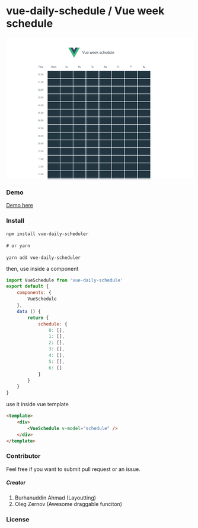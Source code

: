 # vue-daily-schedule / Vue week schedule

<div align='center'>

[![VEDR](./src/assets/preview.png)](.)

</div>

### Demo

[Demo here](https://vue-daily-schedule.vercel.app/)

### Install
```
npm install vue-daily-scheduler

# or yarn

yarn add vue-daily-scheduler
```
then, use inside a component
```javascript
import VueSchedule from 'vue-daily-schedule'
export default {
    components: {
        VueSchedule
    },
    data () {
        return {
            schedule: {
                0: [],
                1: [],
                2: [],
                3: [],
                4: [],
                5: [],
                6: []
            }
        }
    }
}
```
use it inside vue template
```html
<template>
    <div>
        <VueSchedule v-model="schedule" />
    </div>
</template>
```

### Contributor
Feel free if you want to submit pull request or an issue.

##### Creator
1. Burhanuddin Ahmad (Layoutting)
2. Oleg Zernov (Awesome draggable funciton)

### License
